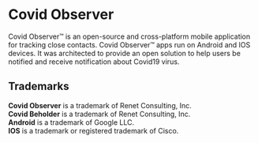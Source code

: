 Covid Observer
==============

Covid Observer&trade; is an open-source and cross-platform mobile application for tracking close contacts.
Covid Observer&trade; apps run on Android and IOS devices. It was architected to provide an open solution to help users be notified and receive notification about Covid19 virus.


## Trademarks
**Covid Observer** is a trademark of Renet Consulting, Inc.<br/>
**Covid Beholder** is a trademark of Renet Consulting, Inc.<br/>
**Android** is a trademark of Google LLC.<br/>
**IOS** is a trademark or registered trademark of Cisco.<br/>
